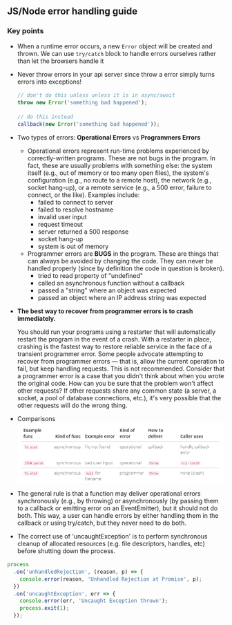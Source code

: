 ## JS/Node error handling guide

### Key points
* When a runtime error occurs, a new `Error` object will be created and thrown. We can use `try/catch` block to handle errors ourselves rather than
  let the browsers handle it
* Never throw errors in your api server since throw a error simply turns errors into exceptions!
  ```js
  // don't do this unless unless it is in async/await
  throw new Error('something bad happened');

  // do this instead
  callback(new Error('something bad happened'));
  ```
* Two types of errors: **Operational Errors** vs **Programmers Errors**

  * Operational errors represent run-time problems experienced by correctly-written programs. These are not bugs in the program. In fact, these are usually problems with something else: the system itself (e.g., out of memory or too many open files), the system's configuration (e.g., no route to a remote host), the network (e.g., socket hang-up), or a remote service (e.g., a 500 error, failure to connect, or the like). Examples include:
      * failed to connect to server
      * failed to resolve hostname
      * invalid user input
      * request timeout
      * server returned a 500 response
      * socket hang-up
      * system is out of memory
  * Programmer errors are **BUGS** in the program. These are things that can always be avoided by changing the code. They can never be handled properly (since by definition the code in question is broken).
      * tried to read property of "undefined"
      * called an asynchronous function without a callback
      * passed a "string" where an object was expected
      * passed an object where an IP address string was expected
* **The best way to recover from programmer errors is to crash immediately.**

  You should run your programs using a restarter that will automatically restart the program in the event of a crash. With a restarter  in place, crashing is the fastest way to restore reliable service in the face of a transient programmer error.
  Some people advocate attempting to recover from programmer errors — that is, allow the current operation to fail, but keep handling requests. This is not recommended. Consider that a programmer error is a case that you didn't think about when you wrote the original code. How can you be sure that the problem won't affect other requests? If other requests share any common state (a server, a socket, a pool of database connections, etc.), it's very possible that the other requests will do the wrong thing.
  
* Comparisons
![error_handling](./error_handling.PNG)

* The general rule is that a function may deliver operational errors synchronously (e.g., by throwing) or asynchronously (by passing them to a callback or emitting error on an EventEmitter), but it should not do both. This way, a user can handle errors by either handling them in the callback or using try/catch, but they never need to do both.

* The correct use of 'uncaughtException' is to perform synchronous cleanup of allocated resources (e.g. file descriptors, handles, etc) before shutting down the process.
```js
process
  .on('unhandledRejection', (reason, p) => {
    console.error(reason, 'Unhandled Rejection at Promise', p);
  })
  .on('uncaughtException', err => {
    console.error(err, 'Uncaught Exception thrown');
    process.exit(1);
  });
```
